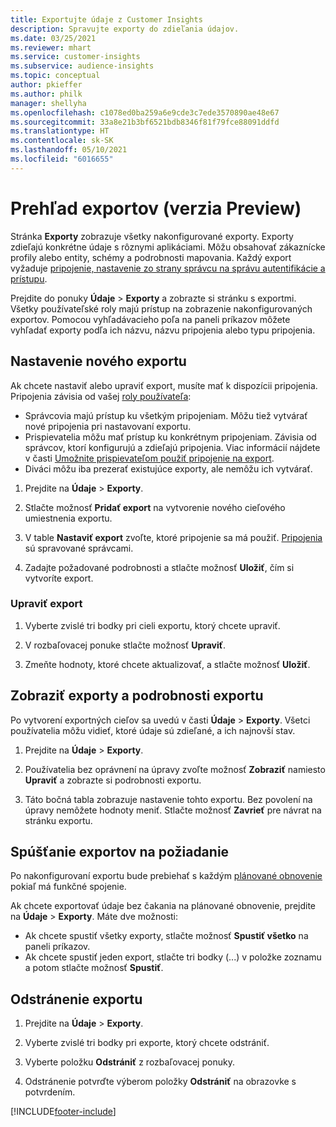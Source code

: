 ```yaml
---
title: Exportujte údaje z Customer Insights
description: Spravujte exporty do zdieľania údajov.
ms.date: 03/25/2021
ms.reviewer: mhart
ms.service: customer-insights
ms.subservice: audience-insights
ms.topic: conceptual
author: pkieffer
ms.author: philk
manager: shellyha
ms.openlocfilehash: c1078ed0ba259a6e9cde3c7ede3570890ae48e67
ms.sourcegitcommit: 33a8e21b3bf6521bdb8346f81f79fce88091ddfd
ms.translationtype: HT
ms.contentlocale: sk-SK
ms.lasthandoff: 05/10/2021
ms.locfileid: "6016655"
---
```

# <a name="exports-preview-overview"></a>Prehľad exportov (verzia Preview)

Stránka **Exporty** zobrazuje všetky nakonfigurované exporty. Exporty zdieľajú konkrétne údaje s rôznymi aplikáciami. Môžu obsahovať zákaznícke profily alebo entity, schémy a podrobnosti mapovania. Každý export vyžaduje [pripojenie, nastavenie zo strany správcu na správu autentifikácie a prístupu](connections.md).

Prejdite do ponuky **Údaje** > **Exporty** a zobrazte si stránku s exportmi. Všetky používateľské roly majú prístup na zobrazenie nakonfigurovaných exportov. Pomocou vyhľadávacieho poľa na paneli príkazov môžete vyhľadať exporty podľa ich názvu, názvu pripojenia alebo typu pripojenia.

## <a name="set-up-a-new-export"></a>Nastavenie nového exportu

Ak chcete nastaviť alebo upraviť export, musíte mať k dispozícii pripojenia. Pripojenia závisia od vašej [roly používateľa](permissions.md):
- Správcovia majú prístup ku všetkým pripojeniam. Môžu tiež vytvárať nové pripojenia pri nastavovaní exportu.
- Prispievatelia môžu mať prístup ku konkrétnym pripojeniam. Závisia od správcov, ktorí konfigurujú a zdieľajú pripojenia. Viac informácií nájdete v časti [Umožnite prispievateľom použiť pripojenie na export](connections.md#allow-contributors-to-use-a-connection-for-exports).
- Diváci môžu iba prezerať existujúce exporty, ale nemôžu ich vytvárať.

1. Prejdite na **Údaje** > **Exporty**.

1. Stlačte možnosť **Pridať export** na vytvorenie nového cieľového umiestnenia exportu.

1. V table **Nastaviť export** zvoľte, ktoré pripojenie sa má použiť. [Pripojenia](connections.md) sú spravované správcami. 

1. Zadajte požadované podrobnosti a stlačte možnosť **Uložiť**, čím si vytvoríte export.

### <a name="edit-an-export"></a>Upraviť export

1. Vyberte zvislé tri bodky pri cieli exportu, ktorý chcete upraviť.

1. V rozbaľovacej ponuke stlačte možnosť **Upraviť**.

1. Zmeňte hodnoty, ktoré chcete aktualizovať, a stlačte možnosť **Uložiť**.

## <a name="view-exports-and-export-details"></a>Zobraziť exporty a podrobnosti exportu

Po vytvorení exportných cieľov sa uvedú v časti **Údaje** > **Exporty**. Všetci používatelia môžu vidieť, ktoré údaje sú zdieľané, a ich najnovší stav.

1. Prejdite na **Údaje** > **Exporty**.

1. Používatelia bez oprávnení na úpravy zvoľte možnosť **Zobraziť** namiesto **Upraviť** a zobrazte si podrobnosti exportu.

1. Táto bočná tabla zobrazuje nastavenie tohto exportu. Bez povolení na úpravy nemôžete hodnoty meniť. Stlačte možnosť **Zavrieť** pre návrat na stránku exportu.

## <a name="run-exports-on-demand"></a>Spúšťanie exportov na požiadanie

Po nakonfigurovaní exportu bude prebiehať s každým [plánované obnovenie](system.md#schedule-tab) pokiaľ má funkčné spojenie.

Ak chcete exportovať údaje bez čakania na plánované obnovenie, prejdite na **Údaje** > **Exporty**. Máte dve možnosti:

- Ak chcete spustiť všetky exporty, stlačte možnosť **Spustiť všetko** na paneli príkazov. 
- Ak chcete spustiť jeden export, stlačte tri bodky (...) v položke zoznamu a potom stlačte možnosť **Spustiť**.

## <a name="remove-an-export"></a>Odstránenie exportu

1. Prejdite na **Údaje** > **Exporty**.

1. Vyberte zvislé tri bodky pri exporte, ktorý chcete odstrániť.

1. Vyberte položku **Odstrániť** z rozbaľovacej ponuky.

1. Odstránenie potvrďte výberom položky **Odstrániť** na obrazovke s potvrdením.


[!INCLUDE[footer-include](../includes/footer-banner.md)]
